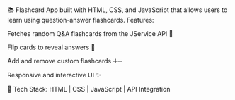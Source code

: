 📚 Flashcard App built with HTML, CSS, and JavaScript that allows users to learn using question-answer flashcards.
Features:

Fetches random Q&A flashcards from the JService API 🎯

Flip cards to reveal answers 🔄

Add and remove custom flashcards ➕➖

Responsive and interactive UI ✨

🚀 Tech Stack: HTML | CSS | JavaScript | API Integration
